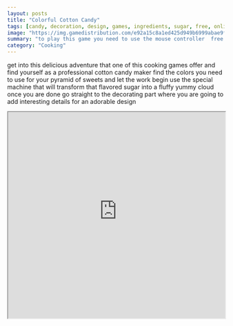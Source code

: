 ```yaml
---
layout: posts
title: "Colorful Cotton Candy"
tags: [candy, decoration, design, games, ingredients, sugar, free, online, games, oyna, game, free, games, play, play, games]
image: "https://img.gamedistribution.com/e92a15c8a1ed425d949b6999abae9ff1.jpg"
summary: "to play this game you need to use the mouse controller  free online games oyna game free games play play games"
category: "Cooking"
---
```


get into this delicious adventure that one of this cooking games offer and find yourself as a professional cotton candy maker find the colors you need to use for your pyramid of sweets and let the work begin use the special machine that will transform that flavored sugar into a fluffy yummy cloud once you are done go straight to the decorating part where you are going to add interesting details for an adorable design

<iframe width="100%" height="480px;" src="https://flash.gamedistribution.com?game=e92a15c8a1ed425d949b6999abae9ff1"></iframe>